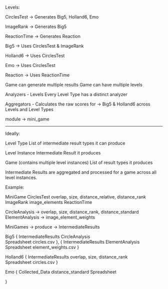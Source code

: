 Levels:

  CirclesTest -> 
    Generates Big5, Holland6, Emo

  ImageRank ->
    Generates Big5

  ReactionTime ->
    Generates Reaction



Big5 -> 
  Uses CirclesTest & ImageRank

Holland6 -> 
  Uses CirclesTest

Emo ->
  Uses CirclesTest

Reaction ->
  Uses ReactionTime


Game can generate multiple results
Game can have multiple levels

Analyzers - Levels
  Every Level Type has a distinct analyzer

Aggregators -
  Calculates the raw scores for -> Big5 & Holland6 across Levels and Level Types

module -> mini_game

------


Ideally:

Level Type
  List of intermediate result types it can produce  
  
Level Instance
  Intermediate Result it produces

Game (contains multiple level instances)
  List of result types it produces


Intermediate Results are aggregated and processed for a game across all level instances.


Example:

MiniGame
  CirclesTest
    overlap, size, distance_relative, distance_rank
  ImageRank
    image_elements
  ReactionTime

CircleAnalysis -> overlap, size, distance_rank, distance_standard   
ElementAnalysis -> image_element_weights

MiniGames -> produce -> IntermediateResults

Big5
  { 
    IntermediateResults
      CircleAnalysis      
    Spreadsheet
      circles.csv
  },
  {
    IntermediateResults
      ElementAnalysis
    Spreadsheet
      element_weights.csv
  }

Holland6
  { 
    IntermediateResults
      overlap, size, distance_rank      
    Spreadsheet
      circles.csv
  }

Emo
  {
    Collected_Data
      distance_standard
    Spreadsheet

  }   